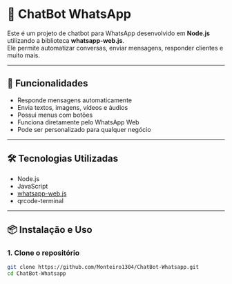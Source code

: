 # 🤖 ChatBot WhatsApp

Este é um projeto de chatbot para WhatsApp desenvolvido em **Node.js** utilizando a biblioteca **whatsapp-web.js**.  
Ele permite automatizar conversas, enviar mensagens, responder clientes e muito mais.

---

## 🚀 Funcionalidades

- Responde mensagens automaticamente
- Envia textos, imagens, vídeos e áudios
- Possui menus com botões
- Funciona diretamente pelo WhatsApp Web
- Pode ser personalizado para qualquer negócio

---

## 🛠️ Tecnologias Utilizadas

- Node.js
- JavaScript
- [whatsapp-web.js](https://github.com/pedroslopez/whatsapp-web.js)
- qrcode-terminal

---

## 📦 Instalação e Uso

### 1. Clone o repositório

```bash
git clone https://github.com/Monteiro1304/ChatBot-Whatsapp.git
cd ChatBot-Whatsapp
